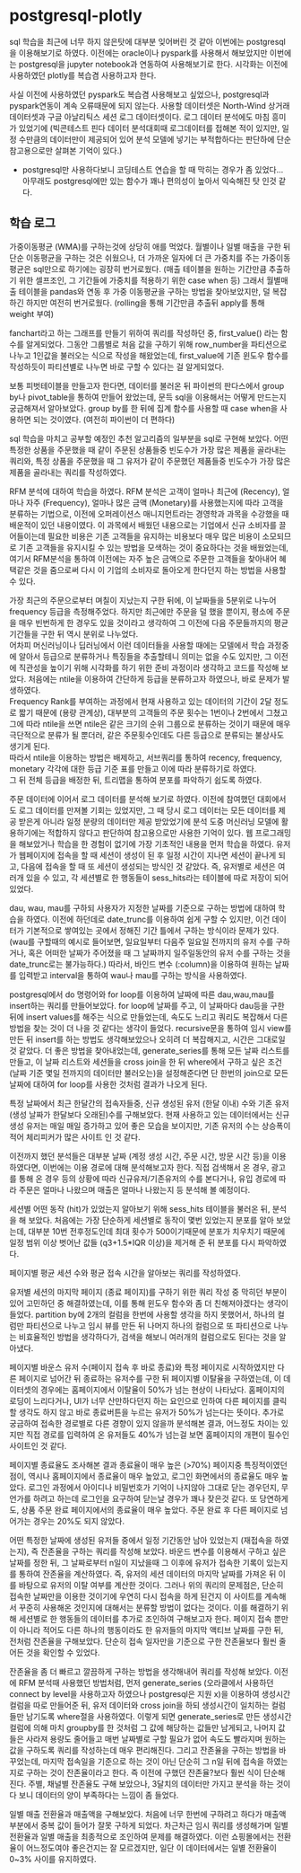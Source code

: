 # postgresql-plotly

sql 학습을 최근에 너무 하지 않은탓에 대부분 잊어버린 것 같아 이번에는 postgresql을 이용해보기로 하였다.
이전에는 oracle이나 pyspark를 사용해서 해보았지만 이번에는 postgresql을 jupyter notebook과 연동하여 사용해보기로 한다. 
시각화는 이전에 사용하였던 plotly를 복습겸 사용하고자 한다.

사실 이전에 사용하였던 pyspark도 복습겸 사용해보고 싶었으나, postgresql과 pyspark연동이 계속 오류때문에 되지 않는다.
사용할 데이터셋은 North-Wind 상거래 데이터셋과 구글 아날리틱스 세션 로그 데이터셋이다. 
로그 데이터 분석에도 마침 흥미가 있었기에 (빅콘테스트 핀다 데이터 분석대회때 로그데이터를 접해본 적이 있지만, 일정 수만큼의 데이터만이 제공되어 있어 분석 모델에 넣기는 부적합하다는 판단하에 단순 참고용으로만 살펴본 기억이 있다.) 


* postgresql만 사용하다보니 코딩테스트 연습을 할 때 막히는 경우가 좀 있었다... 아무래도 postgresql에만 있는 함수가 꽤나 편의성이 높아서 익숙해진 탓 인것 같다.

## 학습 로그

가중이동평균 (WMA)를 구하는것에 상당히 애를 먹었다. 월별이나 일별 매출을 구한 뒤 단순 이동평균을 구하는 것은 쉬웠으나, 더 가까운 일자에 더 큰 가중치를 주는 가중이동평균은 sql만으로 하기에는 굉장히 번거로웠다. (매출 테이블을 원하는 기간만큼 추출하기 위한 셀프조인, 그 기간들에 가중치를 적용하기 위한 case when 등)
그래서 월별매출 테이블을 pandas와 연동 후 가중 이동평균을 구하는 방법을 찾아보았지만, 덜 복잡하긴 하지만 여전히 번거로웠다. (rolling을 통해 기간만큼 추출뒤 apply를 통해 weight 부여)

fanchart라고 하는 그래프를 만들기 위하여 쿼리를 작성하던 중, first_value() 라는 함수를 알게되었다. 그동안 그룹별로 처음 값을 구하기 위해 row_number을 파티션으로 나누고 1인값을 불러오는 식으로 작성을 해왔었는데, first_value에 기존 윈도우 함수를 작성하듯이 파티션별로 나누면 바로 구할 수 있다는 걸 알게되었다. 

보통 피벗테이블을 만들고자 한다면, 데이터를 불러온 뒤 파이썬의 판다스에서 group by나 pivot_table을 통하여 만들어 왔었는데, 문득 sql을 이용해서는 어떻게 만드는지 궁금해져서 알아보았다. group by를 한 뒤에 집계 함수를 사용할 때 case when을 사용하면 되는 것이였다. (여전히 파이썬이 더 편하다)

sql 학습을 마치고 공부할 예정인 추천 알고리즘의 일부분을 sql로 구현해 보았다. 어떤 특정한 상품을 주문했을 때 같이 주문된 상품들중 빈도수가 가장 많은 제품을 골라내는 쿼리와, 특정 상품을 주문했을 때 그 유저가 같이 주문했던 제품들중 빈도수가 가장 많은 제품을 골라내는 쿼리를 작성하였다. 

RFM 분석에 대하여 학습을 하였다. RFM 분석은 고객이 얼마나 최근에 (Recency), 얼마나 자주 (Frequency), 얼마나 많은 금액 (Monetary)를 사용했는지에 따라 고객을 분류하는 기법으로, 이전에 오퍼레이션스 매니지먼트라는 경영학과 과목을 수강했을 때 배운적이 있던 내용이였다. 이 과목에서 배웠던 내용으로는 기업에서 신규 소비자를 끌어들이는데 필요한 비용은 기존 고객들을 유지하는 비용보다 매우 많은 비용이 소모되므로 기존 고객들을 유지시킬 수 있는 방법을 모색하는 것이 중요하다는 것을 배웠었는데, 여기서 RFM분석을 통하여 이전에는 자주 높은 금액으로 주문한 고객들을 찾아내어 혜택같은 것을 줌으로써 다시 이 기업의 소비자로 돌아오게 한다던지 하는 방법을 사용할 수 있다.

가장 최근의 주문으로부터 며칠이 지났는지 구한 뒤에, 이 날짜들을 5분위로 나누어 frequency 등급을 측정해주었다. 하지만 최근에만 주문을 덜 했을 뿐이지, 평소에 주문을 매우 빈번하게 한 경우도 있을 것이라고 생각하여 그 이전에 다음 주문들까지의 평균 기간들을 구한 뒤 역시 분위로 나누었다.   
어차피 머신러닝이나 딥러닝에서 이런 데이터들을 사용할 때에는 모델에서 학습 과정중에 알아서 등급으로 분류하거나 특징들을 추출할테니 의미는 없을 수도 있지만, 그 이전에 직관성을 높이기 위해 시각화를 하기 위한 준비 과정이라 생각하고 코드를 작성해 보았다. 처음에는 ntile을 이용하여 간단하게 등급을 분류하고자 하였으나, 바로 문제가 발생하였다.  
Frequency Rank를 부여하는 과정에서 현재 사용하고 있는 데이터의 기간이 2달 정도로 짧기 때문에 (용량 관계상),  대부분의 고객들의 주문 횟수는 1번이나 2번에서 그쳤고 그에 따라 ntile을 쓰면 ntile은 같은 크기의 순위 그룹으로 분류하는 것이기 때문에 매우 극단적으로 분류가 될 뿐더러, 같은 주문횟수인데도 다른 등급으로 분류되는 불상사도 생기게 된다.   
따라서 ntile을 이용하는 방법은 배제하고, 서브쿼리를 통하여 recency, frequency, monetary 각각에 대한 등급 기준 표를 만들고 이에 따라 분류하기로 하였다.  
그 뒤 전체 등급을 배정한 뒤, 트리맵을 통하여 분포를 파악하기 쉽도록 하였다.

주문 데이터에 이어서 로그 데이터를 분석해 보기로 하였다. 이전에 참여했던 대회에서도 로그 데이터를 만져볼 기회는 있었지만, 그 때 당시 로그 데이터는 모든 데이터를 제공 받은게 아니라 일정 분량의 데이터만 제공 받았었기에 분석 도중 머신러닝 모델에 활용하기에는 적합하지 않다고 판단하여 참고용으로만 사용한 기억이 있다.
웹 프로그래밍을 해보았거나 학습을 한 경험이 없기에 가장 기초적인 내용을 먼저 학습을 하였다. 유저가 웹페이지에 접속을 할 때 세션이 생성이 된 후 일정 시간이 지나면 세션이 끝나게 되고, 다음에 접속을 할 때 또 세션이 생성되는 방식인 것 같았다. 즉, 유저별로 세션은 여러개 있을 수 있고, 각 세션별로 한 행동들이 sess_hits라는 테이블에 따로 저장이 되어있었다.

dau, wau, mau를 구하되 사용자가 지정한 날짜를 기준으로 구하는 방법에 대하여 학습을 하였다. 이전에 하던데로 date_trunc를 이용하여 쉽게 구할 수 있지만, 이건 데이터가 기본적으로 쌓여있는 곳에서 정해진 기간 틀에서 구하는 방식이라 문제가 있다. (wau를 구할때의 예시로 들어보면, 일요일부터 다음주 일요일 전까지의 유저 수를 구하거나, 혹은 어떠한 날짜가 주어졌을 때 그 날짜까지 일주일동안의 유저 수를 구하는 것을 date_trunc로는 불가능하다.) 따라서, 바인드 변수 (:column)을 이용하여 원하는 날짜를 입력받고 interval을 통하여 wau나 mau를 구하는 방식을 사용하였다.

postgresql에서 do 명령어와 for loop를 이용하여 날짜에 따른 dau,wau,mau를 insert하는 쿼리를 만들어보았다. for loop에 날짜를 주고, 이 날짜마다 dau등을 구한 뒤에 insert values를 해주는 식으로 만들었는데, 속도도 느리고 쿼리도 복잡해서 다른 방법을 찾는 것이 더 나을 것 같다는 생각이 들었다.
recursive문을 통하여 임시 view를 만든 뒤 insert를 하는 방법도 생각해보았으나 오히려 더 복잡해지고, 시간은 그대로일 것 같았다.
더 좋은 방법을 찾아내었는데, generate_series를 통해 모든 날짜 리스트를 만들고, 이 날짜 리스트와 세션들을 cross join을 한 뒤 where에서 구하고 싶은 조건 (날짜 기준 몇일 전까지의 데이터만 불러오는)을 설정해준다면 단 한번의 join으로 모든 날짜에 대하여 for loop를 사용한 것처럼 결과가 나오게 된다.  

특정 날짜에서 최근 한달간의 접속자들중, 신규 생성된 유저 (한달 이내) 수와 기존 유저 (생성 날짜가 한달보다 오래된)수를 구해보았다. 현재 사용하고 있는 데이터에서는 신규 생성 유저는 매일 매일 증가하고 있어 좋은 모습을 보이지만, 기존 유저의 수는 상승폭이 적어 체리피커가 많은 사이트 인 것 같다. 

이전까지 했던 분석들은 대부분 날짜 (계정 생성 시간, 주문 시간, 방문 시간 등)을 이용하였다면, 이번에는 이용 경로에 대해 분석해보고자 한다. 직접 검색해서 온 경우, 광고를 통해 온 경우 등의 상황에 따라 신규유저/기존유저의 수를 본다거나, 유입 경로에 따라 주문은 얼마나 나왔으며 매출은 얼마나 나왔는지 등 분석해 볼 예정이다.

세션별 어떤 동작 (hit)가 있었는지 알아보기 위해 sess_hits 테이블을 불러온 뒤, 분석을 해 보았다. 처음에는 가장 단순하게 세션별로 동작이 몇번 있었는지 분포를 알아 보았는데, 대부분 10번 전후정도인데 최대 횟수가 500이기때문에 분포가 치우치기 때문에 일정 범위 이상 벗어난 값들 (q3+1.5*IQR 이상)을 제거해 준 뒤 분포를 다시 파악하였다.

페이지별 평균 세션 수와 평균 접속 시간을 알아보는 쿼리를 작성하였다.

유저별 세션의 마지막 페이지 (종료 페이지)를 구하기 위한 쿼리 작성 중 막히던 부분이 있어 고민하던 중 해결하였는데, 이를 통해 윈도우 함수와 좀 더 친해져야겠다는 생각이 들었다. partition by에 2개의 컬럼을 한번에 사용할 생각을 하지 못했어서, 하나의 컬럼만 파티션으로 나누고 임시 뷰를 만든 뒤 나머지 하나의 컬럼으로 또 파티션으로 나누는 비효율적인 방법을 생각하다가, 검색을 해보니 여러개의 컬럼으로도 된다는 것을 알아냈다. 

페이지별 바운스 유저 수(페이지 접속 후 바로 종료)와 특정 페이지로 시작하였지만 다른 페이지로 넘어간 뒤 종료하는 유저수를 구한 뒤 페이지별 이탈율을 구하였는데, 이 데이터셋의 경우에는 홈페이지에서 이탈율이 50%가 넘는 현상이 나타났다. 홈페이지의 로딩이 느리다거나, UI가 너무 산만하다던지 하는 요인으로 인하여 다른 페이지를 클릭할 생각도 하지 않고 바로 종료버튼을 누르는 유저가 50%가 넘는다는 뜻이다. 
추가로 궁금하여 접속한 경로별로 다른 경향이 있지 않을까 분석해본 결과, 어느정도 차이는 있지만 직접 경로를 입력하여 온 유저들도 40%가 넘는걸 보면 홈페이지의 개편이 필수인 사이트인 것 같다.

페이지별 종료율도 조사해본 결과 종료율이 매우 높은 (>70%) 페이지중 특징적이였던 점이, 역시나 홈페이지에서 종료율이 매우 높았고, 로그인 화면에서의 종료율도 매우 높았다. 로그인 과정에서 아이디나 비밀번호가 기억이 나지않아 그대로 닫는 경우던지, 무언가를 하려고 하는데 로그인을 요구하여 닫는날 경우가 꽤나 잦은것 같다. 또 당연하게도, 상품 주문 완료 페이지에서의 종료율이 매우 높았다. 주문 완료 후 다른 페이지로 넘어가는 경우는 20%도 되지 않았다.

어떤 특정한 날짜에 생성된 유저들 중에서 일정 기간동안 남아 있었는지 (재접속을 하였는지), 즉 잔존율을 구하는 쿼리를 작성해 보았다. 바운드 변수를 이용해서 구하고 싶은 날짜를 정한 뒤, 그 날짜로부터 n일이 지났을때 그 이후에 유저가 접속한 기록이 있는지를 통하여 잔존율을 계산하였다. 즉, 유저의 세션 데이터의 마지막 날짜를 가져온 뒤 이를 바탕으로 유저의 이탈 여부를 계산한 것이다.
그러나 위의 쿼리의 문제점은, 단순히 접속한 날짜만을 이용한 것이기에 우연히 다시 접속을 하게 된건지 이 사이트를 계속해서 꾸준히 사용해온 것인지에 대해서는 분류할 방법이 없다는 것이다. 이를 해결하기 위해 세션별로 한 행동들의 데이터를 추가로 조인하여 구해보고자 한다.
페이지 접속 뿐만이 아니라 적어도 다른 하나의 행동이라도 한 유저들의 마지막 액티브 날짜를 구한 뒤, 전처럼 잔존율을 구해보았다. 단순히 접속 일자만을 기준으로 구한 잔존율보다 훨씬 줄어든 것을 확인할 수 있었다.

잔존율을 좀 더 빠르고 깔끔하게 구하는 방법을 생각해내어 쿼리를 작성해 보았다. 이전에 RFM 분석때 사용했던 방법처럼, 먼저 generate_series (오라클에서 사용하던 connect by level을 사용하고자 하였으나 postgresql은 지원 x)을 이용하여 생성시간 컬럼을 따로 만들어준 뒤, 유저 데이터와 cross join을 하되 생성시간이 일치하는 컬럼들만 남기도록 where절을 사용하였다. 이렇게 되면 generate_series로 만든 생성시간 컬럼에 의해 마치 groupby를 한 것처럼 그 값에 해당하는 값들만 남게되고, 나머지 값들은 사라져 용량도 줄어들고 매번 날짜별로 구할 필요가 없어 속도도 빨라지며 원하는 값을 구하도록 쿼리를 작성하는데 매우 편리해진다.
그리고 잔존율을 구하는 방법을 바꾸었는데, 마지막 접속일을 기준으로 하는 것이 아닌 단순히 그 n일 뒤에 접속을 하였는지로 구하는 것이 잔존율이라고 한다. 즉 이전에 구했던 잔존율?보다 훨씬 식이 단순해진다.
주별, 채널별 잔존율도 구해 보았으나, 3달치의 데이터만 가지고 분석을 하는 것이다 보니 데이터의 양이 부족하다는 느낌이 좀 들었다.

일별 매출 전환율과 매출액을 구해보았다. 처음에 너무 한번에 구하려고 하다가 매출액 부분에서 중복 값이 들어가 잘못 구하게 되었다. 차근차근 임시 쿼리를 생성해가며 일별 전환율과 일별 매출을 최종적으로 조인하여 문제를 해결하였다. 이런 쇼핑몰에서는 전환율이 어느정도여야 좋은건지는 잘 모르겠지만, 일단 이 데이터에서는 일별 전환율이 0~3% 사이를 유지하였다. 
 
